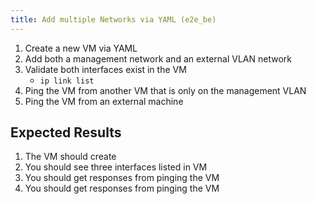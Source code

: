 ```yaml
---
title: Add multiple Networks via YAML (e2e_be)
---
```

1. Create a new VM via YAML
1. Add both a management network and an external VLAN network
1. Validate both interfaces exist in the VM
    - `ip link list`
1. Ping the VM from another VM that is only on the management VLAN
1. Ping the VM from an external machine

## Expected Results
1. The VM should create
1. You should see three interfaces listed in VM
1. You should get responses from pinging the VM
1. You should get responses from pinging the VM
